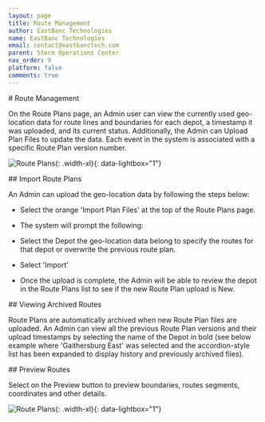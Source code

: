 ```yaml
---
layout: page
title: Route Management
author: EastBanc Technologies
name: EastBanc Technologies
email: contact@eastbanctech.com
parent: Storm Operations Center
nav_order: 9
platform: false
comments: true
---
```


<section id="Route-Management" markdown="1">
# Route Management

On the Route Plans page, an Admin user can view the currently used geo-location data for route lines and boundaries for each depot, a timestamp it was uploaded, and its current status. Additionally, the Admin can Upload Plan Files to update the data. Each event in the system is associated with a specific Route Plan version number. 

![Route Plans](/images/soc/soc-route-plans/route-plans.png){: .width-xl}{: data-lightbox="1"}

<section id="Import-Route-Plans" markdown="1">
## Import Route Plans

An Admin can upload the geo-location data by following the steps below:

* Select the orange 'Import Plan Files' at the top of the Route Plans page.
* The system will prompt the following:

* Select the Depot the geo-location data belong to specify the routes for that depot or overwrite the previous route plan.
* Select 'Import'
* Once the upload is complete, the  Admin will be able to review the depot in the Route Plans list to see if the new Route Plan upload is New.
</section>

<section id="Viewing-Archived-Routes" markdown="1">
## Viewing Archived Routes

Route Plans are automatically archived when new Route Plan files are uploaded. An Admin can view all the previous Route Plan versions and their upload timestamps by selecting the name of the Depot in bold (see below example where 'Gaithersburg East' was selected and the accordion-style list has been expanded to display history and previously archived files).
</section>

<section id="Preview-Routes" markdown="1">
## Preview Routes

Select on the Preview button to preview boundaries, routes segments, coordinates and other details.

![Route Plans](/images/soc/soc-route-plans/preview-route.png){: .width-xl}{: data-lightbox="1"}

</section>

